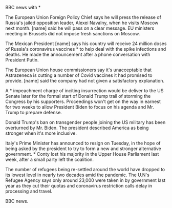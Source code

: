 BBC news with *

The European Union Foreign Policy Chief says he will press the release of Russia's jailed opposition leader, Alexei Navalny, when he visits Moscow next month. [name] said he will pass on a clear message. EU ministers meeting in Brussels did not impose fresh sanctions on Moscow. 

The Mexican President [name] says his country will receive 24 million doses of Russia's coronavirus vaccines * to help deal with the spike infections and deaths. He made the announcement after a phone conversation with President Putin.

The European Union house commissioners say it's unacceptable that Astrazeneca is cutting a number of Covid vaccines it had promised to provide. [name] said the company had not given a satisfactory explanation. 

A * impeachment charge of inciting insurrection would be deliver to the US Senate later for the formal start of Donald Trump trail of storming the Congress by his supporters. Proceedings won't get on the way in earnest for two weeks to allow President Biden to focus on his agenda and Mr. Trump to prepare defense.

Donald Trump's ban on transgender people joining the US military has been overturned by Mr. Biden. The president described America as being stronger when it's more inclusive.

Italy's Prime Minister has announced to resign on Tuesday, in the hope of being asked by the president to try to form a new and stronger alternative government. * Conty lost his majority in the Upper House Parliament last week, after a small party left the coalition.

The number of refugees being re-settled around the world have dropped to its lowest level in nearly two decades amid the pandemic. The U.N's Refugee Agency says only around 23,000 were taken in by government last year as they cut their quotas and coronavirus restriction calls delay in processing and travel.

BBC news.
